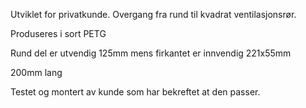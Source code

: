 <!-- Edit this file to change the product description -->

<p>Utviklet for privatkunde. Overgang fra rund til kvadrat ventilasjonsrør.</p>
<p>Produseres i sort PETG</p>
<p>Rund del er utvendig 125mm mens firkantet er innvendig 221x55mm</p>
<p>200mm lang</p>
<p>Testet og montert av kunde som har bekreftet at den passer.</p>